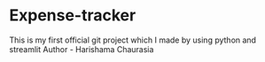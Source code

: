 # Expense-tracker
This is my first official git project which I made by using python and streamlit
Author - Harishama Chaurasia
